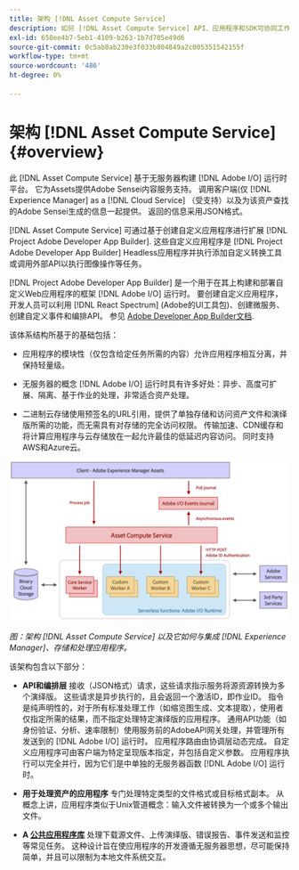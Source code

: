 ```yaml
---
title: 架构 [!DNL Asset Compute Service]
description: 如何 [!DNL Asset Compute Service] API、应用程序和SDK可协同工作，以提供云原生资产处理服务。
exl-id: 658ee4b7-5eb1-4109-b263-1b7d705e49d6
source-git-commit: 0c5ab8ab230e3f033b804849a2c005351542155f
workflow-type: tm+mt
source-wordcount: '486'
ht-degree: 0%

---
```


# 架构 [!DNL Asset Compute Service] {#overview}

此 [!DNL Asset Compute Service] 基于无服务器构建 [!DNL Adobe I/O] 运行时平台。 它为Assets提供Adobe Sensei内容服务支持。 调用客户端(仅 [!DNL Experience Manager] as a [!DNL Cloud Service] （受支持）以及为该资产查找的Adobe Sensei生成的信息一起提供。 返回的信息采用JSON格式。

[!DNL Asset Compute Service] 可通过基于创建自定义应用程序进行扩展 [!DNL Project Adobe Developer App Builder]. 这些自定义应用程序是 [!DNL Project Adobe Developer App Builder] Headless应用程序并执行添加自定义转换工具或调用外部API以执行图像操作等任务。

[!DNL Project Adobe Developer App Builder] 是一个用于在其上构建和部署自定义Web应用程序的框架 [!DNL Adobe I/O] 运行时。 要创建自定义应用程序，开发人员可以利用 [!DNL React Spectrum] (Adobe的UI工具包)、创建微服务、创建自定义事件和编排API。 参见 [Adobe Developer App Builder文档](https://developer.adobe.com/app-builder/docs/overview).

该体系结构所基于的基础包括：

* 应用程序的模块性（仅包含给定任务所需的内容）允许应用程序相互分离，并保持轻量级。

* 无服务器的概念 [!DNL Adobe I/O] 运行时具有许多好处：异步、高度可扩展、隔离、基于作业的处理，非常适合资产处理。

* 二进制云存储使用预签名的URL引用，提供了单独存储和访问资产文件和演绎版所需的功能，而无需具有对存储的完全访问权限。 传输加速、CDN缓存和将计算应用程序与云存储放在一起允许最佳的低延迟内容访问。 同时支持AWS和Azure云。

![asset compute服务架构](assets/architecture-diagram.png)

*图：架构 [!DNL Asset Compute Service] 以及它如何与集成 [!DNL Experience Manager]、存储和处理应用程序。*

该架构包含以下部分：

* **API和编排层** 接收（JSON格式）请求，这些请求指示服务将源资源转换为多个演绎版。 这些请求是异步执行的，且会返回一个激活ID，即作业ID。 指令是纯声明性的，对于所有标准处理工作（如缩览图生成、文本提取），使用者仅指定所需的结果，而不指定处理特定演绎版的应用程序。 通用API功能（如身份验证、分析、速率限制）使用服务前的AdobeAPI网关处理，并管理所有发送到的 [!DNL Adobe I/O] 运行时。 应用程序路由由协调层动态完成。 自定义应用程序可由客户端为特定呈现版本指定，并包括自定义参数。 应用程序执行可以完全并行，因为它们是中单独的无服务器函数 [!DNL Adobe I/O] 运行时。

* **用于处理资产的应用程序** 专门处理特定类型的文件格式或目标格式副本。 从概念上讲，应用程序类似于Unix管道概念：输入文件被转换为一个或多个输出文件。

* **A [公共应用程序库](https://github.com/adobe/asset-compute-sdk)** 处理下载源文件、上传演绎版、错误报告、事件发送和监控等常见任务。 这种设计旨在使应用程序的开发遵循无服务器思想，尽可能保持简单，并且可以限制为本地文件系统交互。

<!-- TBD:

* About the YAML file?
* minimize description to custom applications
* remove all internal stuff (e.g. Photoshop application, API Gateway) from text and diagram
* update diagram to focus on 3rd party custom applications ONLY
* Explain important transactions/handshakes?
* Flow of assets/control? See the illustration on the Nui diagrams wiki.
* Illustrations. See the SVG shared by Alex.
* Exceptions? Limitations? Call-outs? Gotchas?
* Do we want to add what basic processing is not available currently, that is expected by existing AEM customers?
-->
